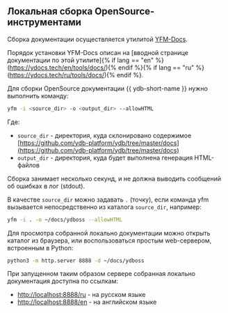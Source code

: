 ## Локальная сборка OpenSource-инструментами

Сборка документации осуществляется утилитой [YFM-Docs](https://github.com/yandex-cloud/yfm-docs).

Порядок установки YFM-Docs описан на [вводной странице документации по этой утилите]{% if lang == "en" %}(https://ydocs.tech/en/tools/docs/){% endif %}{% if lang == "ru" %}(https://ydocs.tech/ru/tools/docs/){% endif %}.

Для сборки OpenSource документации {{ ydb-short-name }} нужно выполнить команду:

``` bash
yfm -i <source_dir> -o <output_dir> --allowHTML
```

Где: 
- `source_dir` - директория, куда склонировано содержимое [https://github.com/ydb-platform/ydb/tree/master/docs](https://github.com/ydb-platform/ydb/tree/master/docs)
- `output_dir` - директория, куда будет выполнена генерация HTML-файлов

Сборка занимает несколько секунд, и не должна выводить сообщений об ошибках в лог (stdout).

В качестве `source_dir` можно задавать `.` (точку), если команда yfm вызывается непосредственно из каталога `source_dir`, например:

``` bash
yfm -i . -o ~/docs/ydboss --allowHTML
```

Для просмотра собранной локально документации можно открыть каталог из браузера, или воспользоваться простым web-сервером, встроенным в Python:

``` bash
python3 -m http.server 8888 -d ~/docs/ydboss
```

При запущенном таким образом сервере собранная локально документация доступна по ссылкам:
- [http://localhost:8888/ru](http://localhost:8888/ru) - на русском языке
- [http://localhost:8888/en](http://localhost:8888/en) - на английском языке

